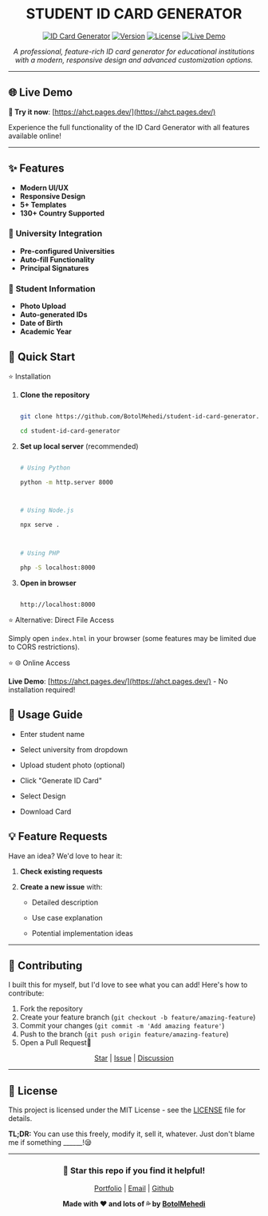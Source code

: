 <h1 align="center">STUDENT ID CARD GENERATOR</h1><div align="center">[![ID Card Generator](https://img.shields.io/badge/Status-Live-brightgreen)](https://mehedi.fun/) [![Version](https://img.shields.io/badge/Version-1.0.2-blue)](https://mehedi.fun/) [![License](https://img.shields.io/badge/License-MIT-yellow)](https://mehedi.fun/) [![Live Demo](https://img.shields.io/badge/Live%20Demo-https://ahct.pages.dev/-blue)](https://ahct.pages.dev/) *A professional, feature-rich ID card generator for educational institutions with a modern, responsive design and advanced customization options.*</div>---## 🌐 Live Demo**🚀 Try it now**: [https://ahct.pages.dev/](https://ahct.pages.dev/)Experience the full functionality of the ID Card Generator with all features available online!---## ✨ Features- **Modern UI/UX**- **Responsive Design**- **5+ Templates**- **130+ Country Supported**### 🏫 **University Integration**- **Pre-configured Universities**- **Auto-fill Functionality**- **Principal Signatures**### 👤 **Student Information**- **Photo Upload**- **Auto-generated IDs**- **Date of Birth**- **Academic Year**## 🚀 Quick Start⭐ Installation1. **Clone the repository**   ```bash   git clone https://github.com/BotolMehedi/student-id-card-generator.git   cd student-id-card-generator   ```2. **Set up local server** (recommended)   ```bash   # Using Python   python -m http.server 8000      # Using Node.js   npx serve .      # Using PHP   php -S localhost:8000   ```3. **Open in browser**   ```   http://localhost:8000   ```⭐ Alternative: Direct File AccessSimply open `index.html` in your browser (some features may be limited due to CORS restrictions).⭐ 🌐 Online Access**Live Demo**: [https://ahct.pages.dev/](https://ahct.pages.dev/) - No installation required!## 🎯 Usage Guide- Enter student name- Select university from dropdown- Upload student photo (optional)- Click "Generate ID Card"- Select Design- Download Card## 💡 Feature RequestsHave an idea? We'd love to hear it:1. **Check existing requests**2. **Create a new issue** with:   - Detailed description   - Use case explanation   - Potential implementation ideas---## 🤝 ContributingI built this for myself, but I'd love to see what you can add! Here's how to contribute:1. Fork the repository2. Create your feature branch (`git checkout -b feature/amazing-feature`)3. Commit your changes (`git commit -m 'Add amazing feature'`)4. Push to the branch (`git push origin feature/amazing-feature`)5. Open a Pull Request🎯<div align="center">[Star](https://github.com/BotolMehedi/student-id-card-generator/stargazers) | [Issue](https://github.com/BotolMehedi/student-id-card-generator/issues) | [Discussion](https://github.com/BotolMehedi/student-id-card-generator/discussions)</div>---## 📝 LicenseThis project is licensed under the MIT License - see the [LICENSE](LICENSE) file for details.**TL;DR:** You can use this freely, modify it, sell it, whatever. Just don't blame me if something ______!😪---<div align="center">### 🌟 Star this repo if you find it helpful![Portfolio](https://mehedi.fun) | [Email](mailto:hello@mehedi.fun) | [Github](https://github.com/BotolMehedi)**Made with ❤️ and lots of 💦 by [BotolMehedi](https://github.com/BotolMehedi)**</div>